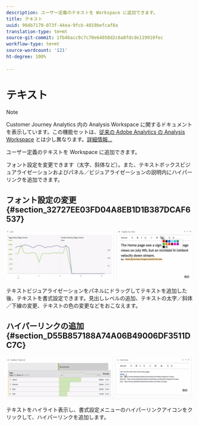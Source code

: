 ```yaml
---
description: ユーザー定義のテキストを Workspace に追加できます。
title: テキスト
uuid: 904b7170-073f-44ea-9fcb-4019befcaf8a
translation-type: tm+mt
source-git-commit: 1fb46acc9c7c70e64058d2c6a8fdcde119910fec
workflow-type: tm+mt
source-wordcount: '121'
ht-degree: 100%

---
```



# テキスト

>[!NOTE]
>
>Customer Journey Analytics 内の Analysis Workspace に関するドキュメントを表示しています。この機能セットは、[従来の Adobe Analytics の Analysis Workspace](https://docs.adobe.com/content/help/ja-JP/analytics/analyze/analysis-workspace/home.html) とは少し異なります。[詳細情報...](/help/getting-started/cja-aa.md)

ユーザー定義のテキストを Workspace に追加できます。

フォント設定を変更できます（太字、斜体など）。また、テキストボックスビジュアライゼーションおよびパネル／ビジュアライゼーションの説明内にハイパーリンクを追加できます。

## フォント設定の変更 {#section_32727EE03FD04A8EB1D1B387DCAF6537}

![](assets/rich-text1.png)

テキストビジュアライゼーションをパネルにドラッグしてテキストを追加した後、テキストを書式設定できます。見出しレベルの追加、テキストの太字／斜体／下線の変更、テキストの色の変更などをおこなえます。

## ハイパーリンクの追加 {#section_D55B857188A74A06B49006DF3511DC7C}

![](assets/rich-text2.png)

テキストをハイライト表示し、書式設定メニューのハイパーリンクアイコンをクリックして、ハイパーリンクを追加します。
